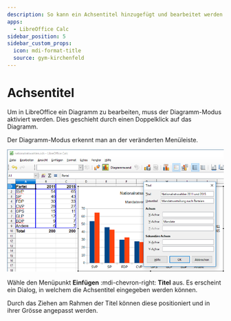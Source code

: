 ```yaml
---
description: So kann ein Achsentitel hinzugefügt und bearbeitet werden
apps:
  - LibreOffice Calc
sidebar_position: 5
sidebar_custom_props:
  icon: mdi-format-title
  source: gym-kirchenfeld
---
```


# Achsentitel



Um in LibreOffice ein Diagramm zu bearbeiten, muss der Diagramm-Modus aktiviert werden. Dies geschieht durch einen Doppelklick auf das Diagramm.

Der Diagramm-Modus erkennt man an der veränderten Menüleiste.

![](./images/axis-title.lo.png)

Wähle den Menüpunkt __Einfügen__ :mdi-chevron-right: __Titel__ aus. Es erscheint ein Dialog, in welchem die Achsentitel eingegeben werden können.

Durch das Ziehen am Rahmen der Titel können diese positioniert und in ihrer Grösse angepasst werden.
